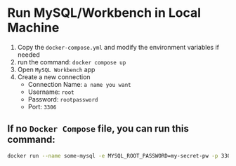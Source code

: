 # Run MySQL/Workbench in Local Machine

1. Copy the `docker-compose.yml` and modify the environment variables if needed
2. run the command: `docker compose up`
3. Open `MySQL Workbench` app
4. Create a new connection
    - Connection Name: `a name you want`
    - Username: `root`
    - Password: `rootpassword`
    - Port: `3306`



## If no `Docker Compose` file, you can run this command:
```bash
docker run --name some-mysql -e MYSQL_ROOT_PASSWORD=my-secret-pw -p 3306:3306 -d mysql
```